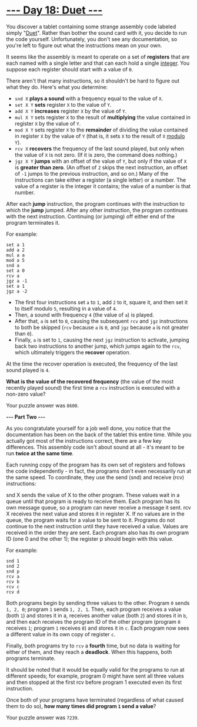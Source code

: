 # [--- Day 18: Duet ---](http://adventofcode.com/2017/day/18)

You discover a tablet containing some strange assembly code labeled simply "[Duet](https://en.wikipedia.org/wiki/Duet)". Rather than bother the sound card with it, you decide to run the code yourself. Unfortunately, you don't see any documentation, so you're left to figure out what the instructions mean on your own.

It seems like the assembly is meant to operate on a set of **registers** that are each named with a single letter and that can each hold a single [integer](https://en.wikipedia.org/wiki/Integer). You suppose each register should start with a value of ``0``.

There aren't that many instructions, so it shouldn't be hard to figure out what they do. Here's what you determine:

- ``snd X`` **plays a sound** with a frequency equal to the value of ``X``.
- ``set X Y`` **sets** register ``X`` to the value of ``Y``.
- ``add X Y`` **increases** register ``X`` by the value of ``Y``.
- ``mul X Y`` sets register ``X`` to the result of **multiplying** the value contained in register ``X`` by the value of ``Y``.
- ``mod X Y`` sets register ``X`` to the **remainder** of dividing the value contained in register ``X`` by the value of ``Y`` (that is, it sets ``X`` to the result of ``X`` [modulo](https://en.wikipedia.org/wiki/Modulo_operation) ``Y``).
- ``rcv X`` **recovers** the frequency of the last sound played, but only when the value of ``X`` is not zero. (If it is zero, the command does nothing.)
- ``jgz X Y`` **jumps** with an offset of the value of ``Y``, but only if the value of ``X`` is **greater than zero**. (An offset of ``2`` skips the next instruction, an offset of ``-1`` jumps to the previous instruction, and so on.)
Many of the instructions can take either a register (a single letter) or a number. The value of a register is the integer it contains; the value of a number is that number.

After each **jump** instruction, the program continues with the instruction to which the **jump** jumped. After any other instruction, the program continues with the next instruction. Continuing (or jumping) off either end of the program terminates it.

For example:
```
set a 1
add a 2
mul a a
mod a 5
snd a
set a 0
rcv a
jgz a -1
set a 1
jgz a -2
```
- The first four instructions set ``a`` to ``1``, add ``2`` to it, square it, and then set it to itself modulo ``5``, resulting in a value of ``4``.
- Then, a sound with frequency ``4`` (the value of ``a``) is played.
- After that, ``a`` is set to ``0``, causing the subsequent ``rcv`` and ``jgz`` instructions to both be skipped (``rcv`` because ``a`` is ``0``, and ``jgz`` because ``a`` is not greater than ``0``).
- Finally, ``a`` is set to ``1``, causing the next ``jgz`` instruction to activate, jumping back two instructions to another jump, which jumps again to the ``rcv``, which ultimately triggers the **recover** operation.

At the time the recover operation is executed, the frequency of the last sound played is ``4``.

**What is the value of the recovered frequency** (the value of the most recently played sound) the first time a ``rcv`` instruction is executed with a non-zero value?

Your puzzle answer was ``8600``.

**--- Part Two ---**

As you congratulate yourself for a job well done, you notice that the documentation has been on the back of the tablet this entire time. While you actually got most of the instructions correct, there are a few key differences. This assembly code isn't about sound at all - it's meant to be run **twice at the same time**.

Each running copy of the program has its own set of registers and follows the code independently - in fact, the programs don't even necessarily run at the same speed. To coordinate, they use the send (snd) and receive (rcv) instructions:

snd X sends the value of X to the other program. These values wait in a queue until that program is ready to receive them. Each program has its own message queue, so a program can never receive a message it sent.
rcv X receives the next value and stores it in register X. If no values are in the queue, the program waits for a value to be sent to it. Programs do not continue to the next instruction until they have received a value. Values are received in the order they are sent.
Each program also has its own program ID (one 0 and the other 1); the register p should begin with this value.

For example:
```
snd 1
snd 2
snd p
rcv a
rcv b
rcv c
rcv d
```
Both programs begin by sending three values to the other. Program ``0`` sends ``1, 2, 0``; program ``1`` sends ``1, 2, 1``. Then, each program receives a value (both ``1``) and stores it in a, receives another value (both ``2``) and stores it in ``b``, and then each receives the program ID of the other program (program ``0`` receives ``1``; program ``1`` receives ``0``) and stores it in ``c``. Each program now sees a different value in its own copy of register ``c``.

Finally, both programs try to ``rcv`` a **fourth** time, but no data is waiting for either of them, and they reach a **deadlock**. When this happens, both programs terminate.

It should be noted that it would be equally valid for the programs to run at different speeds; for example, program 0 might have sent all three values and then stopped at the first rcv before program 1 executed even its first instruction.

Once both of your programs have terminated (regardless of what caused them to do so), **how many times did program ``1`` send a value**?

Your puzzle answer was ``7239``.
